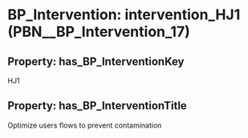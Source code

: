 # BP_Intervention: __intervention_HJ1__ (PBN__BP_Intervention_17)

## Property: has_BP_InterventionKey

HJ1

## Property: has_BP_InterventionTitle

Optimize users flows to prevent contamination


